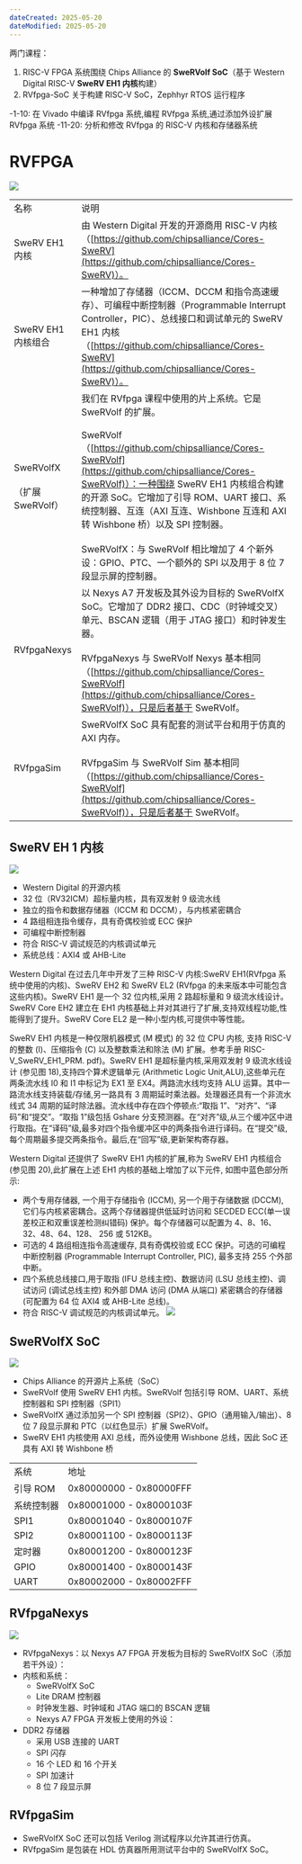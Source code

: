 ```yaml
---
dateCreated: 2025-05-20
dateModified: 2025-05-20
---
```


两门课程：

1. RISC-V FPGA 系统围绕 Chips Alliance 的 **SweRVolf SoC**（基于 Western Digital RISC-V **SweRV EH1 内核**构建）
2. RVfpga-SoC 关于构建 RISC-V SoC，Zephhyr RTOS 运行程序

-1-10: 在 Vivado 中编译 RVfpga 系统,编程 RVfpga 系统,通过添加外设扩展 RVfpga 系统
-11-20: 分析和修改 RVfpga 的 RISC-V 内核和存储器系统

# RVFPGA

![](assets/RVfpga%20层次.png)

|   |   |
|---|---|
|名称|说明|
|SweRV EH1 内核|由 Western Digital 开发的开源商用 RISC-V 内核（[https://github.com/chipsalliance/Cores-SweRV](https://github.com/chipsalliance/Cores-SweRV)）。|
|SweRV EH1 内核组合|一种增加了存储器（ICCM、DCCM 和指令高速缓存）、可编程中断控制器（Programmable Interrupt Controller，PIC）、总线接口和调试单元的 SweRV EH1 内核（[https://github.com/chipsalliance/Cores-SweRV](https://github.com/chipsalliance/Cores-SweRV)）。|
|SweRVolfX<br><br>（扩展 SweRVolf）|我们在 RVfpga 课程中使用的片上系统。它是 SweRVolf 的扩展。<br><br>SweRVolf（[https://github.com/chipsalliance/Cores-SweRVolf](https://github.com/chipsalliance/Cores-SweRVolf)）：一种围绕 SweRV EH1 内核组合构建的开源 SoC。它增加了引导 ROM、UART 接口、系统控制器、互连（AXI 互连、Wishbone 互连和 AXI 转 Wishbone 桥）以及 SPI 控制器。<br><br>SweRVolfX：与 SweRVolf 相比增加了 4 个新外设：GPIO、PTC、一个额外的 SPI 以及用于 8 位 7 段显示屏的控制器。|
|RVfpgaNexys|以 Nexys A7 开发板及其外设为目标的 SweRVolfX SoC。它增加了 DDR2 接口、CDC（时钟域交叉）单元、BSCAN 逻辑（用于 JTAG 接口）和时钟发生器。<br><br>RVfpgaNexys 与 SweRVolf Nexys 基本相同（[https://github.com/chipsalliance/Cores-SweRVolf](https://github.com/chipsalliance/Cores-SweRVolf)），只是后者基于 SweRVolf。|
|RVfpgaSim|SweRVolfX SoC 具有配套的测试平台和用于仿真的 AXI 内存。<br><br>RVfpgaSim 与 SweRVolf Sim 基本相同（[https://github.com/chipsalliance/Cores-SweRVolf](https://github.com/chipsalliance/Cores-SweRVolf)），只是后者基于 SweRVolf。|

## SweRV EH 1 内核

![](assets/SweRV%20EH1内核.png)

- Western Digital 的开源内核
- 32 位（RV32ICM）超标量内核，具有双发射 9 级流水线
- 独立的指令和数据存储器（ICCM 和 DCCM），与内核紧密耦合
- 4 路组相连指令缓存，具有奇偶校验或 ECC 保护
- 可编程中断控制器
- 符合 RISC-V 调试规范的内核调试单元
- 系统总线：AXI4 或 AHB-Lite

Western Digital 在过去几年中开发了三种 RISC-V 内核:SweRV EH1(RVfpga 系统中使用的内核)、SweRV EH2 和 SweRV EL2 (RVfpga 的未来版本中可能包含这些内核)。SweRV EH1 是一个 32 位内核,采用 2 路超标量和 9 级流水线设计。SweRV Core EH2 建立在 EH1 内核基础上并对其进行了扩展,支持双线程功能,性能得到了提升。SweRV Core EL2 是一种小型内核,可提供中等性能。

SweRV EH1 内核是一种仅限机器模式 (M 模式) 的 32 位 CPU 内核, 支持 RISC-V 的整数 (I)、压缩指令 (C) 以及整数乘法和除法 (M) 扩展。参考手册 RISC-V_SweRV_EH1_PRM. pdf)。SweRV EH1 是超标量内核,采用双发射 9 级流水线设计 (参见图 18),支持四个算术逻辑单元 (Arithmetic Logic Unit,ALU),这些单元在两条流水线 I0 和 I1 中标记为 EX1 至 EX4。两路流水线均支持 ALU 运算。其中一路流水线支持装载/存储,另一路具有 3 周期延时乘法器。处理器还具有一个非流水线式 34 周期的延时除法器。流水线中存在四个停顿点:“取指 1”、“对齐”、“译码”和“提交”。“取指 1”级包括 Gshare 分支预测器。在“对齐”级,从三个缓冲区中进行取指。在“译码”级,最多对四个指令缓冲区中的两条指令进行译码。在“提交”级,每个周期最多提交两条指令。最后,在“回写”级,更新架构寄存器。

Western Digital 还提供了 SweRV EH1 内核的扩展,称为 SweRV EH1 内核组合 (参见图 20),此扩展在上述 EH1 内核的基础上增加了以下元件, 如图中蓝色部分所示:

- 两个专用存储器, 一个用于存储指令 (ICCM), 另一个用于存储数据 (DCCM), 它们与内核紧密耦合。这两个存储器提供低延时访问和 SECDED ECC(单一误差校正和双重误差检测纠错码) 保护。每个存储器可以配置为 4、8、16、32、48、64、128、
256 或 512KB。
- 可选的 4 路组相连指令高速缓存, 具有奇偶校验或 ECC 保护。可选的可编程中断控制器 (Programmable Interrupt Controller, PIC), 最多支持 255 个外部中断。
- 四个系统总线接口,用于取指 (IFU 总线主控)、数据访问 (LSU 总线主控)、调试访问 (调试总线主控) 和外部 DMA 访问 (DMA 从端口) 紧密耦合的存储器 (可配置为 64 位 AXI4 或 AHB-Lite 总线)。
- 符合 RISC-V 调试规范的内核调试单元。
![](assets/SweRV%20EH1内核组合.png)

## SweRVolfX SoC

![](assets/SweRVolfX%20SoC.png)

- Chips Alliance 的开源片上系统（SoC）
- SweRVolf 使用 SweRV EH1 内核。SweRVolf 包括引导 ROM、UART、系统控制器和 SPI 控制器（SPI1）
- SweRVolfX 通过添加另一个 SPI 控制器（SPI2）、GPIO（通用输入/输出）、8 位 7 段显示屏和 PTC（以红色显示）扩展 SweRVolf。
- SweRV EH1 内核使用 AXI 总线，而外设使用 Wishbone 总线，因此 SoC 还具有 AXI 转 Wishbone 桥

|       |                         |
| ----- | ----------------------- |
| 系统    | 地址                      |
| 引导 ROM | 0x80000000 - 0x80000FFF |
| 系统控制器 | 0x80001000 - 0x8000103F |
| SPI1  | 0x80001040 - 0x8000107F |
| SPI2  | 0x80001100 - 0x8000113F |
| 定时器   | 0x80001200 - 0x8000123F |
| GPIO  | 0x80001400 - 0x8000143F |
| UART  | 0x80002000 - 0x80002FFF ||

## RVfpgaNexys

![](assets/RVfpgaNexys.png)

- RVfpgaNexys：以 Nexys A7 FPGA 开发板为目标的 SweRVolfX SoC（添加若干外设）：
- 内核和系统：
	- SweRVolfX SoC
	- Lite DRAM 控制器
	- 时钟发生器、时钟域和 JTAG 端口的 BSCAN 逻辑
	- Nexys A7 FPGA 开发板上使用的外设：
- DDR2 存储器
	- 采用 USB 连接的 UART
	- SPI 闪存
	- 16 个 LED 和 16 个开关
	- SPI 加速计
	- 8 位 7 段显示屏

## RVfpgaSim

- SweRVolfX SoC 还可以包括 Verilog 测试程序以允许其进行仿真。
- RVfpgaSim 是包装在 HDL 仿真器所用测试平台中的 SweRVolfX SoC。
